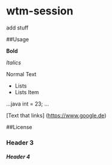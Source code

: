 # wtm-session

add stuff

##Usage

**Bold**

*Italics*

Normal Text

- Lists
- Lists Item

...java
int = 23;
...

[Text that links] (https://www.google.de)

##License

### Header 3

##### Header 4
